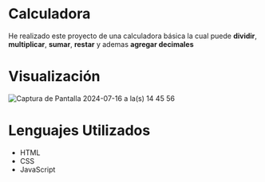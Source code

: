 # Calculadora
He realizado este proyecto de una calculadora básica la cual puede **dividir**, **multiplicar**, **sumar**, **restar** y ademas **agregar decimales** 

# Visualización 

![Captura de Pantalla 2024-07-16 a la(s) 14 45 56](https://github.com/user-attachments/assets/6682218a-b06f-4708-9a2a-2a1d6c411812)



# Lenguajes Utilizados
 - HTML 
 - CSS
 - JavaScript

